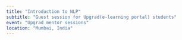 ```yaml
---
title: "Introduction to NLP"
subtitle: "Guest session for Upgrad(e-learning portal) students"
event: "Upgrad mentor sessions"
location: "Mumbai, India"
---
```

